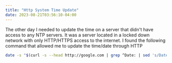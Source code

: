 ```yaml
---
title: "Http System Time Update"
date: 2023-08-21T03:56:10-04:00
---
```


The other day I needed to update the time on a server that didn't have access to any NTP servers. It was a server located in a locked down network with only HTTP/HTTPS access to the internet. I found the following command that allowed me to update the time/date through HTTP

```bash
date -s "$(curl -s --head http://google.com | grep ^Date: | sed 's/Date: //g')"
```
